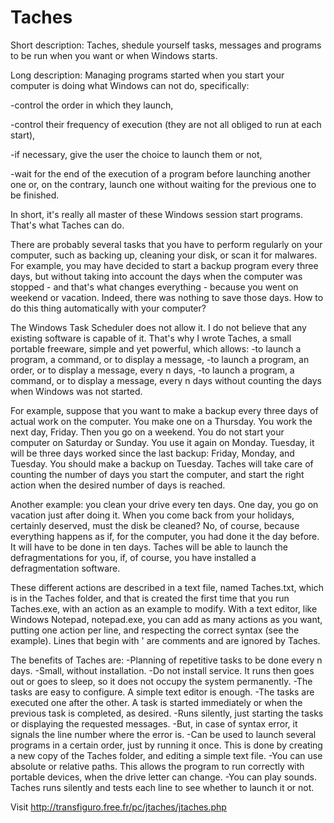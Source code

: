 # Taches
Short description:
Taches, shedule yourself tasks, messages and programs to be run when you want or when Windows starts.

Long description:
Managing programs started when you start your computer is doing what Windows can not do, specifically:

-control the order in which they launch,

-control their frequency of execution (they are not all obliged to run at each start),

-if necessary, give the user the choice to launch them or not,

-wait for the end of the execution of a program before launching another one or, on the contrary, launch one without waiting for the previous one to be finished.

In short, it's really all master of these Windows session start programs. That's what Taches can do.

There are probably several tasks that you have to perform regularly on your computer, such as backing up, cleaning your disk, or scan it for malwares. For example, you may have decided to start a backup program every three days, but without taking into account the days when the computer was stopped - and that's what changes everything - because you went on weekend or vacation. Indeed, there was nothing to save those days. How to do this thing automatically with your computer?

The Windows Task Scheduler does not allow it. I do not believe that any existing software is capable of it. That's why I wrote Taches, a small portable freeware, simple and yet powerful, which allows:
-to launch a program, a command, or to display a message,
-to launch a program, an order, or to display a message, every n days,
-to launch a program, a command, or to display a message, every n days without counting the days when Windows was not started.

For example, suppose that you want to make a backup every three days of actual work on the computer. You make one on a Thursday. You work the next day, Friday. Then you go on a weekend. You do not start your computer on Saturday or Sunday. You use it again on Monday. Tuesday, it will be three days worked since the last backup: Friday, Monday, and Tuesday. You should make a backup on Tuesday. Taches will take care of counting the number of days you start the computer, and start the right action when the desired number of days is reached.

Another example: you clean your drive every ten days. One day, you go on vacation just after doing it. When you come back from your holidays, certainly deserved, must the disk be cleaned? No, of course, because everything happens as if, for the computer, you had done it the day before. It will have to be done in ten days. Taches will be able to launch the defragmentations for you, if, of course, you have installed a defragmentation software.

These different actions are described in a text file, named Taches.txt, which is in the Taches folder, and that is created the first time that you run Taches.exe, with an action as an example to modify. With a text editor, like Windows Notepad, notepad.exe, you can add as many actions as you want, putting one action per line, and respecting the correct syntax (see the example). Lines that begin with ' are comments and are ignored by Taches.

The benefits of Taches are:
-Planning of repetitive tasks to be done every n days.
-Small, without installation.
-Do not install service. It runs then goes out or goes to sleep, so it does not occupy the system permanently.
-The tasks are easy to configure. A simple text editor is enough.
-The tasks are executed one after the other. A task is started immediately or when the previous task is completed, as desired.
-Runs silently, just starting the tasks or displaying the requested messages.
-But, in case of syntax error, it signals the line number where the error is.
-Can be used to launch several programs in a certain order, just by running it once. This is done by creating a new copy of the Taches folder, and editing a simple text file.
-You can use absolute or relative paths. This allows the program to run correctly with portable devices, when the drive letter can change.
-You can play sounds.
Taches runs silently and tests each line to see whether to launch it or not.

Visit http://transfiguro.free.fr/pc/jtaches/jtaches.php
